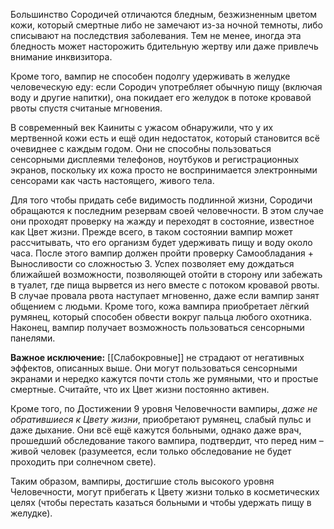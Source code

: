 Большинство Сородичей отличаются бледным, безжизненным цветом кожи, который смертные либо не замечают из-за ночной темноты, либо списывают на последствия заболевания. Тем не менее, иногда эта бледность может насторожить бдительную жертву или даже привлечь внимание инквизитора. 

Кроме того, вампир не способен подолгу удерживать в желудке человеческую еду: если Сородич употребляет обычную пищу (включая воду и другие напитки), она покидает его желудок в потоке кровавой рвоты спустя считаные мгновения.

В современный век Каиниты с ужасом обнаружили, что у их мертвенной кожи есть и ещё один недостаток, который становится всё очевиднее с каждым годом. Они не способны пользоваться сенсорными дисплеями телефонов, ноутбуков и регистрационных экранов, поскольку их кожа просто не воспринимается электронными сенсорами как часть настоящего, живого тела.

Для того чтобы придать себе видимость подлинной жизни, Сородичи обращаются к последним резервам своей человечности. В этом случае они проходят проверку на жажду и переходят в состояние, известное как Цвет жизни. Прежде всего, в таком состоянии вампир может рассчитывать, что его организм будет удерживать пищу и воду около часа. После этого вампир должен пройти проверку Самообладания + Выносливости со сложностью 3. Успех позволяет ему дождаться ближайшей возможности, позволяющей отойти в сторону или забежать в туалет, где пища вырвется из него вместе с потоком кровавой рвоты. В случае провала рвота наступает мгновенно, даже если вампир занят общением с людьми. Кроме того, кожа вампира приобретает лёгкий румянец, который способен обвести вокруг пальца любого охотника. Наконец, вампир получает возможность пользоваться сенсорными панелями.

**Важное исключение:** [[Слабокровные]] не страдают от негативных эффектов, описанных выше. Они могут пользоваться сенсорными экранами и нередко кажутся почти столь же румяными, что и простые смертные. Считайте, что их Цвет жизни постоянно активен.

Кроме того, по Достижении 9 уровня Человечности вампиры, *даже не обратившиеся к Цвету жизни*, приобретают румянец, слабый пульс и даже дыхание. Они всё ещё кажутся больными, однако даже врач, прошедший обследование такого вампира, подтвердит, что перед ним – живой человек (разумеется, если только обследование не будет проходить при солнечном свете).

Таким образом, вампиры, достигшие столь высокого уровня Человечности, могут прибегать к Цвету жизни только в косметических целях (чтобы перестать казаться больными и чтобы удержать пищу в желудке).